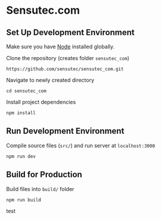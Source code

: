 # Sensutec.com

## Set Up Development Environment
Make sure you have [Node](https://nodejs.org/en/download/) installed globally.

Clone the repository (creates folder `sensutec_com`)
```
https://github.com/sensutec/sensutec_com.git
```

Navigate to newly created directory
```
cd sensutec_com
```

Install project dependencies
```
npm install
```

## Run Development Environment

Compile source files (`src/`) and run server at `localhost:3000`
```
npm run dev
```

## Build for Production

Build files into `build/` folder
```
npm run build
```  
test